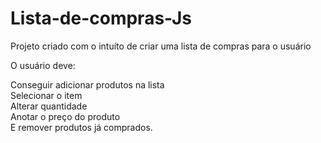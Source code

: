 # Lista-de-compras-Js

Projeto criado com o intuíto de criar uma lista de compras para o usuário

O usuário deve:

Conseguir adicionar produtos na lista <br/>
Selecionar o item <br/>
Alterar quantidade <br/>
Anotar o preço do produto <br/>
E remover produtos já comprados.
